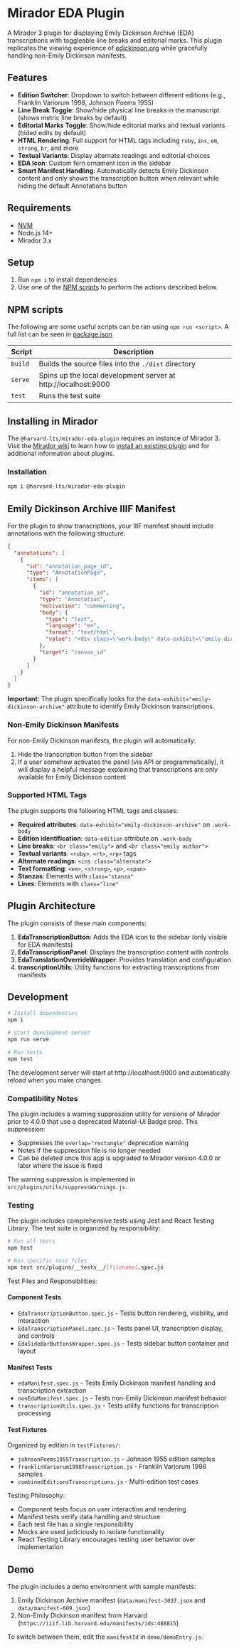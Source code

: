 # Mirador EDA Plugin

A Mirador 3 plugin for displaying Emily Dickinson Archive (EDA) transcriptions with toggleable line breaks and editorial marks. This plugin replicates the viewing experience of [edickinson.org](https://www.edickinson.org) while gracefully handling non-Emily Dickinson manifests.

## Features

- **Edition Switcher**: Dropdown to switch between different editions (e.g., Franklin Variorum 1998, Johnson Poems 1955)
- **Line Break Toggle**: Show/hide physical line breaks in the manuscript (shows metric line breaks by default)
- **Editorial Marks Toggle**: Show/hide editorial marks and textual variants (hided edits by default)
- **HTML Rendering**: Full support for HTML tags including `ruby`, `ins`, `em`, `strong`, `br`, and more
- **Textual Variants**: Display alternate readings and editorial choices
- **EDA Icon**: Custom fern ornament icon in the sidebar
- **Smart Manifest Handling**: Automatically detects Emily Dickinson content and only shows the transcription button when relevant while hiding the default Annotations button

## Requirements

- [NVM](https://github.com/nvm-sh/nvm)
- Node.js 14+
- Mirador 3.x

## Setup

1. Run `npm i` to install dependencies
2. Use one of the [NPM scripts](#npm-scripts) to perform the actions described below.

## NPM scripts

The following are some useful scripts can be ran using `npm run <script>`. A full list can be seen in [package.json](./package.json)

| Script  | Description                                                                                                                |
| ------- | -------------------------------------------------------------------------------------------------------------------------- |
| `build` | Builds the source files into the `./dist` directory                                                                        |
| `serve` | Spins up the local development server at http://localhost:9000                                                             |
| `test`  | Runs the test suite                                                                                                        |

## Installing in Mirador

The `@harvard-lts/mirador-eda-plugin` requires an instance of Mirador 3. Visit the [Mirador wiki](https://github.com/ProjectMirador/mirador/wiki) to learn how to [install an existing plugin](https://github.com/ProjectMirador/mirador/wiki/Mirador-3-plugins#installing-an-existing-plugin) and for additional information about plugins.

### Installation

```bash
npm i @harvard-lts/mirador-eda-plugin
```

## Emily Dickinson Archive IIIF Manifest

For the plugin to show transcriptions, your IIIF manifest should include annotations with the following structure:

```json
{
  "annotations": [
    {
      "id": "annotation_page_id",
      "type": "AnnotationPage",
      "items": [
        {
          "id": "annotation_id",
          "type": "Annotation",
          "motivation": "commenting",
          "body": {
            "type": "Text",
            "language": "en",
            "format": "text/html",
            "value": "<div class=\"work-body\" data-exhibit=\"emily-dickinson-archive\" data-edition=\"Edition Name\">...</div>"
          },
          "target": "canvas_id"
        }
      ]
    }
  ]
}
```

**Important:** The plugin specifically looks for the `data-exhibit="emily-dickinson-archive"` attribute to identify Emily Dickinson transcriptions.

### Non-Emily Dickinson Manifests

For non-Emily Dickinson manifests, the plugin will automatically:

1. Hide the transcription button from the sidebar
2. If a user somehow activates the panel (via API or programmatically), it will display a helpful message explaining that transcriptions are only available for Emily Dickinson content

### Supported HTML Tags

The plugin supports the following HTML tags and classes:

- **Required attributes**: `data-exhibit="emily-dickinson-archive"` on `.work-body`
- **Edition identification**: `data-edition` attribute on `.work-body`
- **Line breaks**: `<br class="emily">` and `<br class="emily author">`
- **Textual variants**: `<ruby>`, `<rt>`, `<rp>` tags
- **Alternate readings**: `<ins class="alternate">`
- **Text formatting**: `<em>`, `<strong>`, `<p>`, `<span>`
- **Stanzas**: Elements with `class="stanza"`
- **Lines**: Elements with `class="line"`

## Plugin Architecture

The plugin consists of these main components:

1. **EdaTranscriptionButton**: Adds the EDA icon to the sidebar (only visible for EDA manifests)
2. **EdaTranscriptionPanel**: Displays the transcription content with controls
3. **EdaTranslationOverrideWrapper**: Provides translation and configuration
4. **transcriptionUtils**: Utility functions for extracting transcriptions from manifests

## Development

```bash
# Install dependencies
npm i

# Start development server
npm run serve

# Run tests
npm test
```

The development server will start at http://localhost:9000 and automatically reload when you make changes.

### Compatibility Notes

The plugin includes a warning suppression utility for versions of Mirador prior to 4.0.0 that use a deprecated Material-UI Badge prop. This suppression:

- Suppresses the `overlap="rectangle"` deprecation warning
- Notes if the suppression file is no longer needed
- Can be deleted once this app is upgraded to Mirador version 4.0.0 or later where the issue is fixed

The warning suppression is implemented in `src/plugins/utils/suppressWarnings.js`.

### Testing

The plugin includes comprehensive tests using Jest and React Testing Library. The test suite is organized by responsibility:

```bash
# Run all tests
npm test

# Run specific test files
npm test src/plugins/__tests__/[filename].spec.js
```

Test Files and Responsibilities:

#### Component Tests
- `EdaTranscriptionButton.spec.js` - Tests button rendering, visibility, and interaction
- `EdaTranscriptionPanel.spec.js` - Tests panel UI, transcription display, and controls
- `EdaSideBarButtonsWrapper.spec.js` - Tests sidebar button container and layout

#### Manifest Tests
- `edaManifest.spec.js` - Tests Emily Dickinson manifest handling and transcription extraction
- `nonEdaManifest.spec.js` - Tests non-Emily Dickinson manifest behavior
- `transcriptionUtils.spec.js` - Tests utility functions for transcription processing

#### Test Fixtures
Organized by edition in `testFixtures/`:
- `johnsonPoems1955Transcription.js` - Johnson 1955 edition samples
- `franklinVariorum1998Transcription.js` - Franklin Variorum 1998 samples
- `combinedEditionsTranscriptions.js` - Multi-edition test cases

Testing Philosophy:
- Component tests focus on user interaction and rendering
- Manifest tests verify data handling and structure
- Each test file has a single responsibility
- Mocks are used judiciously to isolate functionality
- React Testing Library encourages testing user behavior over implementation

## Demo

The plugin includes a demo environment with sample manifests:

1. Emily Dickinson Archive manifest (`data/manifest-3037.json` and `data/manifest-609.json`)
2. Non-Emily Dickinson manifest from Harvard (`https://iiif.lib.harvard.edu/manifests/ids:488815`)

To switch between them, edit the `manifestId` in `demo/demoEntry.js`.
